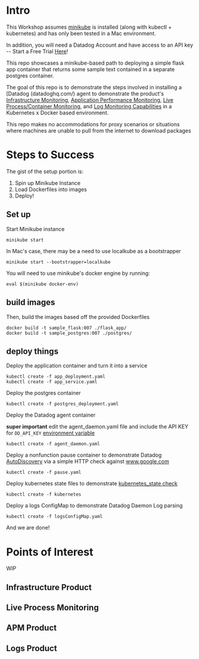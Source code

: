 
# Intro

This Workshop assumes [minikube](https://github.com/kubernetes/minikube/blob/v0.28.2/README.md) is installed (along with kubectl + kubernetes) and has only been tested in a Mac environment.

In addition, you will need a Datadog Account and have access to an API key -- Start a Free Trial [Here](https://www.datadoghq.com/lpg6/)!

This repo showcases a minikube-based path to deploying a simple flask app container that returns some sample text contained in a separate postgres container. 

The goal of this repo is to demonstrate the steps involved in installing a [Datadog
(datadoghq.com/) agent to demonstrate the product's [Infrastructure Monitoring](https://www.datadoghq.com/server-monitoring/), [Application Performance Monitoring](https://www.datadoghq.com/blog/announcing-apm/), [Live Process/Container Monitoring](https://www.datadoghq.com/blog/live-process-monitoring/), and [Log Monitoring Capabilities](https://www.datadoghq.com/blog/announcing-logs/) in a Kubernetes x Docker based environment.

This repo makes no accommodations for proxy scenarios or situations where machines are unable to pull from the internet to download packages

# Steps to Success

The gist of the setup portion is:
1. Spin up Minikube Instance
2. Load Dockerfiles into images
3. Deploy!

## Set up 
Start Minikube instance 
```
minikube start
```
In Mac's case, there may be a need to use localkube as a bootstrapper

```
minikube start --bootstrapper=localkube
```

You will need to use minikube's docker engine by running:
```
eval $(minikube docker-env)
```

## build images

Then, build the images based off the provided Dockerfiles
```
docker build -t sample_flask:007 ./flask_app/
docker build -t sample_postgres:007 ./postgres/
```

## deploy things

Deploy the application container and turn it into a service
```
kubectl create -f app_deployment.yaml
kubectl create -f app_service.yaml
```

Deploy the postgres container
```
kubectl create -f postgres_deployment.yaml
```

Deploy the Datadog agent container

**super important** edit the agent_daemon.yaml file and include the API KEY for `DD_API_KEY` [environment variable](https://cl.ly/2q3U3l1b240v)
```
kubectl create -f agent_daemon.yaml
```

Deploy a nonfunction pause container to demonstrate Datadog [AutoDiscovery](https://docs.datadoghq.com/agent/autodiscovery/) via a simple HTTP check against www.google.com
```
kubectl create -f pause.yaml
```

Deploy kubernetes state files to demonstrate [kubernetes_state check](https://docs.datadoghq.com/integrations/kubernetes/#setup-kubernetes-state)

```
kubectl create -f kubernetes
```

Deploy a logs ConfigMap to demonstrate Datadog Daemon Log parsing

```
kubectl create -f logsConfigMap.yaml
```

And we are done!

# Points of Interest
WIP

## Infrastructure Product

## Live Process Monitoring

## APM Product

## Logs Product
